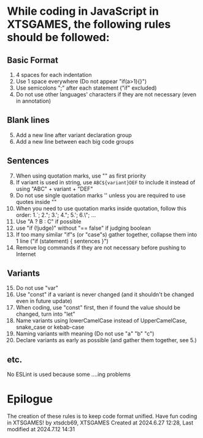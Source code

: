 # While coding in JavaScript in XTSGAMES, the following rules should be followed:

## Basic Format
1. 4 spaces for each indentation
2. Use 1 space everywhere (Do not appear "if(a>1){}")
3. Use semicolons ";" after each statement ("if" excluded)
4. Do not use other languages' characters if they are not necessary (even in annotation)

## Blank lines
5. Add a new line after variant declaration group
6. Add a new line between each big code groups

## Sentences
7. When using quotation marks, use "" as first priority
8. If variant is used in string, use `ABC${variant}DEF` to include it instead of using "ABC" + variant + "DEF"
9. Do not use single quotation marks '' unless you are required to use quotes inside ""
10. When you need to use quotation marks inside quotation, follow this order: 1.`;  2.";  3.';  4.\";  5.\';  6.\\\";  ...
11. Use "A ? B : C" if possible
12. use "if (!judge)" without "== false" if judging boolean
13. If too many similar "if"s (or "case"s) gather together, collapse them into 1 line ("if (statement) { sentences }")
14. Remove log commands if they are not necessary before pushing to Internet

## Variants
15. Do not use "var"
16. Use "const" if a variant is never changed (and it shouldn't be changed even in future update)
17. When coding, use "const" first, then if found the value should be changed, turn into "let"
18. Name variants using lowerCamelCase instead of UpperCamelCase, snake_case or kebab-case
19. Naming variants with meaning (Do not use "a" "b" "c")
20. Declare variants as early as possible (and gather them together, see 5.)

## etc.
No ESLint is used because some ....ing problems

# Epilogue
The creation of these rules is to keep code format unified. Have fun coding in XTSGAMES!
by xtsdcb69, XTSGAMES
Created at 2024.6.27 12:28, Last modified at 2024.7.12 14:31